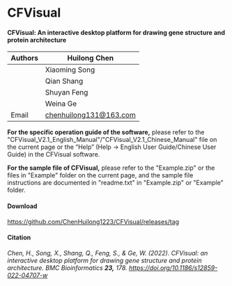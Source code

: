 # CFVisual

#### CFVisual: An interactive desktop platform for drawing gene structure and protein architecture

| Authors | Huilong Chen                                            |
| ------- | ------------------------------------------------------- |
|         | Xiaoming Song                                           |
|         | Qian Shang                                              |
|         | Shuyan Feng                                             |
|         | Weina Ge                                                |
| Email   | [chenhuilong131@163.com](mailto:chenhuilong131@163.com) |

**For the specific operation guide of the software,** please refer to the "CFVisual_V2.1_English_Manual"/"CFVisual_V2.1_Chinese_Manual" file on the current page or the “Help” (Help -> English User Guide/Chinese User Guide) in the CFVisual software.

**For the sample file of CFVisual,** please refer to the "Example.zip" or the files in "Example" folder on the current page, and the sample file instructions are documented in "readme.txt" in "Example.zip" or "Example" folder.

#### Download

https://github.com/ChenHuilong1223/CFVisual/releases/tag

#### **Citation**

*Chen, H., Song, X., Shang, Q., Feng, S., & Ge, W. (2022). CFVisual: an interactive desktop platform for drawing gene structure and protein architecture. BMC Bioinformatics **23,** 178. https://doi.org/10.1186/s12859-022-04707-w*


